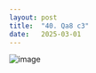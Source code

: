 ```yaml
---
layout: post
title:  "40. Qa8 c3"
date:   2025-03-01
---
```


![image]({{site.url}}/assets/meetup_photos/2025-03-01.jpg)



